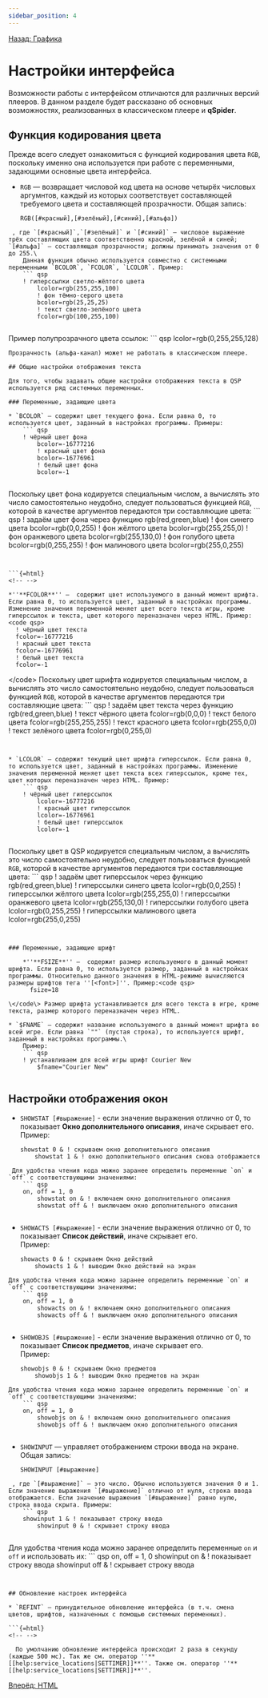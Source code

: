 ```yaml
---
sidebar_position: 4
---
```

[Назад: Графика](..\graphics.md)

# Настройки интерфейса

Возможности работы с интерфейсом отличаются для различных версий плееров. В данном разделе будет рассказано об основных возможностях, реализованных в классическом плеере и **qSpider**.

## Функция кодирования цвета

Прежде всего следует ознакомиться с функцией кодирования цвета `RGB`, поскольку именно она используется при работе с переменными, задающими основные цвета интерфейса.

* `RGB` — возвращает числовой код цвета на основе четырёх числовых аргумнтов, каждый из которых соответствует составляющей требуемого цвета и составляющей прозрачности. Общая запись:
    ``` qsp
    RGB([#красный],[#зелёный],[#синий],[#альфа])
    
```
 , где `[#красный]`,`[#зелёный]` и `[#синий]` — числовое выражение трёх составляющих цвета соответственно красной, зелёной и синей; `[#альфа]` — составляющая прозрачности; должны принимать значения от 0 до 255.\
    Данная функция обычно используется совместно с системными переменными `BCOLOR`, `FCOLOR`, `LCOLOR`. Пример:
    ``` qsp
    ! гиперссылки светло-жёлтого цвета
        lcolor=rgb(255,255,100)
        ! фон тёмно-серого цвета
        bcolor=rgb(25,25,25)
        ! текст светло-зелёного цвета
        fcolor=rgb(100,255,100)
    
```
Пример полупрозрачного цвета ссылок:
    ``` qsp
    lcolor=rgb(0,255,255,128)
    
```
Прозрачность (альфа-канал) может не работать в классическом плеере.

## Общие настройки отображения текста

Для того, чтобы задавать общие настройки отображения текста в QSP используется ряд системных переменных.

### Переменные, задающие цвета

* `BCOLOR` — содержит цвет текущего фона. Если равна 0, то используется цвет, заданный в настройках программы. Примеры:
    ``` qsp
    ! чёрный цвет фона
        bcolor=-16777216
        ! красный цвет фона
        bcolor=-16776961
        ! белый цвет фона
        bcolor=-1
    
```
 Поскольку цвет фона кодируется специальным числом, а вычислять это число самостоятельно неудобно, следует пользоваться функцией `RGB`, которой в качестве аргументов передаются три составляющие цвета:
    ``` qsp
    ! задаём цвет фона через функцию rgb(red,green,blue)
        ! фон синего цвета
        bcolor=rgb(0,0,255)
        ! фон жёлтого цвета
        bcolor=rgb(255,255,0)
        ! фон оранжевого цвета
        bcolor=rgb(255,130,0)
        ! фон голубого цвета
        bcolor=rgb(0,255,255)
        ! фон малинового цвета
        bcolor=rgb(255,0,255)
    
```


```{=html}
<!-- -->
```
    *''**FCOLOR**'' —  содержит цвет используемого в данный момент шрифта. Если равна 0, то используется цвет, заданный в настройках программы. Изменение значения переменной меняет цвет всего текста игры, кроме гиперссылок и текста, цвет которого переназначен через HTML. Пример:<code qsp>
      ! чёрный цвет текста
      fcolor=-16777216
      ! красный цвет текста
      fcolor=-16776961
      ! белый цвет текста
      fcolor=-1

\</code\> Поскольку цвет шрифта кодируется специальным числом, а вычислять это число самостоятельно неудобно, следует пользоваться функцией `RGB`, которой в качестве аргументов передаются три составляющие цвета:
    ``` qsp
    ! задаём цвет текста через функцию rgb(red,green,blue)
    ! текст чёрного цвета
    fcolor=rgb(0,0,0)
    ! текст белого цвета
    fcolor=rgb(255,255,255)
    ! текст красного цвета
    fcolor=rgb(255,0,0)
    ! текст зелёного цвета
    fcolor=rgb(0,255,0)

```


* `LCOLOR` — содержит текущий цвет шрифта гиперссылок. Если равна 0, то используется цвет, заданный в настройках программы. Изменение значения переменной меняет цвет текста всех гиперссылок, кроме тех, цвет которых переназначен через HTML. Пример:
    ``` qsp
    ! чёрный цвет гиперссылок
        lcolor=-16777216
        ! красный цвет гиперссылок
        lcolor=-16776961
        ! белый цвет гиперссылок
        lcolor=-1
    
```
 Поскольку цвет в QSP кодируется специальным числом, а вычислять это число самостоятельно неудобно, следует пользоваться функцией `RGB`, которой в качестве аргументов передаются три составляющие цвета:
    ``` qsp
    ! задаём цвет  гиперссылок через функцию rgb(red,green,blue)
        !  гиперссылки синего цвета
        lcolor=rgb(0,0,255)
        ! гиперссылки жёлтого цвета
        lcolor=rgb(255,255,0)
        ! гиперссылки оранжевого цвета
        lcolor=rgb(255,130,0)
        ! гиперссылки голубого цвета
        lcolor=rgb(0,255,255)
        ! гиперссылки малинового цвета
        lcolor=rgb(255,0,255)
    
```


### Переменные, задающие шрифт

    *''**FSIZE**'' —  содержит размер используемого в данный момент шрифта. Если равна 0, то используется размер, заданный в настройках программы. Относительно данного значения в HTML-режиме вычисляются размеры шрифтов тега ''[<font>]''. Пример:<code qsp>
      fsize=18

\</code\> Размер шрифта устанавливается для всего текста в игре, кроме текста, размер которого переназначен через HTML.

* `$FNAME` — содержит название используемого в данный момент шрифта во всей игре. Если равна `""` (пустая строка), то используется шрифт, заданный в настройках программы.\
    Пример:
    ``` qsp
    ! устанавливаем для всей игры шрифт Courier New
        $fname="Courier New"
    
```


## Настройки отображения окон

* `SHOWSTAT [#выражение]` - если значение выражения отлично от 0, то показывает **Окно дополнительного описания**, иначе скрывает его. Пример:
    ``` qsp
    showstat 0 & ! скрываем окно дополнительного описания
        showstat 1 & ! окно дополнительного описания снова отображается
    
```
 Для удобства чтения кода можно заранее определить переменные `on` и `off` с соответствующими значениями:
    ``` qsp
    on, off = 1, 0
        showstat on & ! включаем окно дополнительного описания
        showstat off & ! выключаем окно дополнительного описания
    
```

* `SHOWACTS [#выражение]` - если значение выражения отлично от 0, то показывает **Список действий**, иначе скрывает его.\
    Пример:
    ``` qsp
    showacts 0 & ! скрываем Окно действий
        showacts 1 & ! выводим Окно действий на экран
    
```
Для удобства чтения кода можно заранее определить переменные `on` и `off` с соответствующими значениями:
    ``` qsp
    on, off = 1, 0
        showacts on & ! включаем окно дополнительного описания
        showacts off & ! выключаем окно дополнительного описания
    
```

* `SHOWOBJS [#выражение]` - если значение выражения отлично от 0, то показывает **Список предметов**, иначе скрывает его.\
    Пример:
    ``` qsp
    showobjs 0 & ! скрываем Окно предметов
        showobjs 1 & ! выводим Окно предметов на экран
    
```
Для удобства чтения кода можно заранее определить переменные `on` и `off` с соответствующими значениями:
    ``` qsp
    on, off = 1, 0
        showobjs on & ! включаем окно дополнительного описания
        showobjs off & ! выключаем окно дополнительного описания
    
```

* `SHOWINPUT` — управляет отображением строки ввода на экране. Общая запись:
    ``` qsp
    SHOWINPUT [#выражение]
    
```
 , где `[#выражение]` — это число. Обычно используются значения 0 и 1. Если значение выражения `[#выражение]` отлично от нуля, строка ввода отображается. Если значение выражения `[#выражение]` равно нулю, строка ввода скрыта. Примеры:
    ``` qsp
    showinput 1 & ! показывает строку ввода
        showinput 0 & ! скрывает строку ввода
    
```
 Для удобства чтения кода можно заранее определить переменные `on` и `off` и использовать их:
    ``` qsp
    on, off = 1, 0
        showinput on & ! показывает строку ввода
        showinput off & ! скрывает строку ввода
    
```


## Обновление настроек интерфейса

* `REFINT` — принудительное обновление интерфейса (в т.ч. смена цветов, шрифтов, назначенных с помощью системных переменных).

```{=html}
<!-- -->
```
      По умолчанию обновление интерфейса происходит 2 раза в секунду (каждые 500 мс). Так же см. оператор ''**[[help:service_locations|SETTIMER]]**''. Также см. оператор ''**[[help:service_locations|SETTIMER]]**''.

[Вперёд: HTML](..\html.md)
